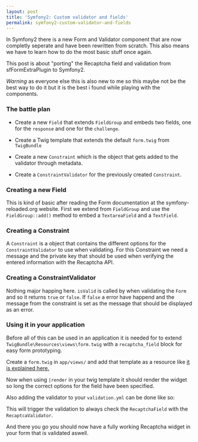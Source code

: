 ```yaml
---
layout: post
title: 'Symfony2: Custom validator and fields'
permalink: symfony2-custom-validator-and-fields
---
```


In Symfony2 there is a new Form and Validator component that are now completly seperate and have been
rewritten from scratch. This also means we have to learn how to do the most basic stuff once again.

This post is about "porting" the Recaptcha field and validation from sfFormExtraPlugin to Symfony2.

*Warning* as everyone else this is also new to me so this maybe not be the best way to do it but it
is the best i found while playing with the components.

### The battle plan

 * Create a new `Field` that extends `FieldGroup` and embeds two fields, one for the `response` and one
    for the `challenge`.

 * Create a Twig template that extends the default `form.twig` from `TwigBundle`

 * Create a new `Constraint` which is the object that gets added to the validator through metadata.

 * Create a `ConstraintValidator` for the previously created `Constraint`.

### Creating a new Field

This is kind of basic after reading the Form documentation at the symfony-reloaded.org website. First
we extend from `FieldGroup` and use the `FieldGroup::add()` method to embed a `TextareaField` and a
`TextField`.

<script src="http://gist.github.com/727073.js?file=RecaptchaField.php"></script>

### Creating a Constraint

A `Constraint` is a object that contains the different options for the `ConstraintValidator` to use 
when validating. For this Constraint we need a message and the private key that should be used when
verifying the entered information with the Recaptcha API.

<script src="http://gist.github.com/727073.js?file=Recaptcha.php"></script>

### Creating a ConstraintValidator

Nothing major happing here. `isValid` is called by when validating the `Form` and so it returns `true`
or `false`. If `false` a error have happend and the message from the constraint is set as the message
that should be displayed as an error.

<script src="http://gist.github.com/727073.js?file=RecaptchaValidator.php"></script>

### Using it in your application

Before all of this can be used in an application it is needed for to extend `TwigBundle\Resources\views\form.twig`
with a `recaptcha_field` block for easy form prototyping.

Create a `form.twig` in `app/views/` and add that template as a resource like [it is explained here.][TwigFormTheming] 

<script src="https://gist.github.com/727073.js?file=form.twig"></script>

Now when using `|render` in your twig template it should render the widget so long the correct options for the field
have been specified.

Also adding the validator to your `validation.yml` can be done like so:

<script src="http://gist.github.com/727073.js?file=validation.yml"></script>

This will trigger the validation to always check the `RecaptchaField` with the `RecaptcaValidator`.

And there you go you should now have a fully working Recaptcha widget in your form that is validated aswell.

[TwigFormTheming]: http://docs.symfony-reloaded.org/master/guides/forms/view.html#form-theming-twig-only.
